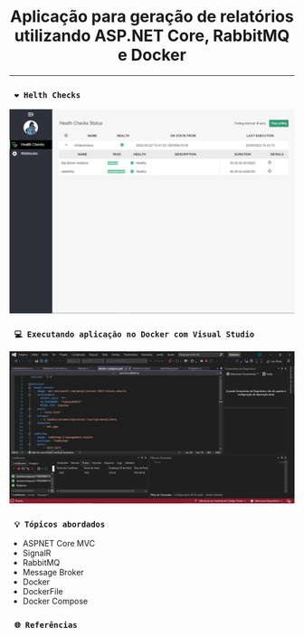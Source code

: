 <h1 align="center"><strong>Aplicação para geração de relatórios utilizando ASP.NET Core, RabbitMQ e Docker</strong></h1>

<hr/>

### ` ❤ Helth Checks`
<p align="center">
    <img src="/Img/helth-checks.png" alt="Health Checks" title="Health Checks">
</p> 

### ` 💻 Executando aplicação no Docker com Visual Studio`
<p align="center">
    <img src="/Img/visual-studio.png" alt="Executando aplicação no ambiente Docker" title="Executando aplicação no ambiente Docker">
</p> 


### ` 💡 Tópicos abordados`
* ASPNET Core MVC
* SignalR
* RabbitMQ
* Message Broker
* Docker
* DockerFile
* Docker Compose

### ` 🌐 Referências`



